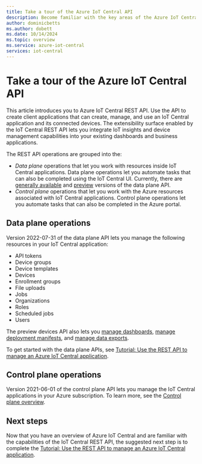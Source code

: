 ```yaml
---
title: Take a tour of the Azure IoT Central API
description: Become familiar with the key areas of the Azure IoT Central REST API. Use the API to create, manage, and use your IoT solution from client applications.
author: dominicbetts
ms.author: dobett
ms.date: 10/14/2024
ms.topic: overview
ms.service: azure-iot-central
services: iot-central
---
```


# Take a tour of the Azure IoT Central API

This article introduces you to Azure IoT Central REST API. Use the API to create client applications that can create, manage, and use an IoT Central application and its connected devices. The extensibility surface enabled by the IoT Central REST API lets you integrate IoT insights and device management capabilities into your existing dashboards and business applications.

The REST API operations are grouped into the:

- *Data plane* operations that let you work with resources inside IoT Central applications. Data plane operations let you automate tasks that can also be completed using the IoT Central UI. Currently, there are [generally available](/rest/api/iotcentral/2022-07-31dataplane/api-tokens) and [preview](/rest/api/iotcentral/2022-10-31-previewdataplane/api-tokens) versions of the data plane API.
- *Control plane* operations that let you work with the Azure resources associated with IoT Central applications. Control plane operations let you automate tasks that can also be completed in the Azure portal.

## Data plane operations

Version 2022-07-31 of the data plane API lets you manage the following resources in your IoT Central application:

- API tokens
- Device groups
- Device templates
- Devices
- Enrollment groups
- File uploads
- Jobs
- Organizations
- Roles
- Scheduled jobs
- Users

The preview devices API also lets you [manage dashboards](howto-manage-iot-central-with-rest-api.md#dashboards), [manage deployment manifests](howto-manage-deployment-manifests-with-rest-api.md), and [manage data exports](howto-manage-data-export-with-rest-api.md).

To get started with the data plane APIs, see [Tutorial: Use the REST API to manage an Azure IoT Central application](tutorial-use-rest-api.md).

## Control plane operations

Version 2021-06-01 of the control plane API lets you manage the IoT Central applications in your Azure subscription. To learn more, see the [Control plane overview](/rest/api/iotcentral/2021-06-01controlplane/apps).

## Next steps

Now that you have an overview of Azure IoT Central and are familiar with the capabilities of the IoT Central REST API, the suggested next step is to complete the [Tutorial: Use the REST API to manage an Azure IoT Central application](tutorial-use-rest-api.md).

